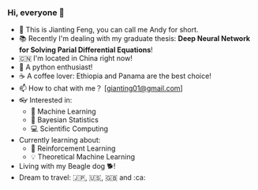 ### Hi, everyone :wave:

- :telescope: This is Jianting Feng, you can call me Andy for short. 
- :books: Recently I'm dealing with my graduate thesis: **Deep Neural Network for Solving Parial Differential Equations**!
- :cn: I'm located in China right now!
- :snake: A python enthusiast!
- :coffee: A coffee lover: Ethiopia and Panama are the best choice!
- :mailbox: How to chat with me？ [gianting01@gmail.com]
- :eyeglasses: Interested in:
  - :slot_machine: Machine Learning
  - :watermelon: Bayesian Statistics
  - :computer: Scientific Computing
- Currently learning about:
  - :slot_machine: Reinforcement Learning
  - :bulb: Theoretical Machine Learning 
- Living with my Beagle dog :dog2:!
- Dream to travel: :jp:, :us:, :uk: and :ca:

